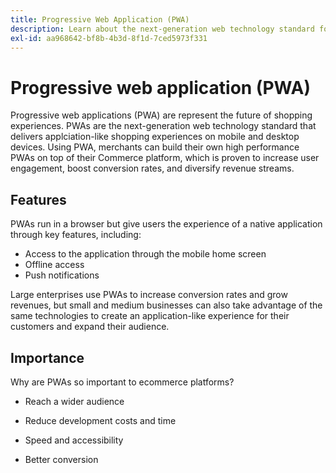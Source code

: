 ```yaml
---
title: Progressive Web Application (PWA)
description: Learn about the next-generation web technology standard for ecommerce sites.
exl-id: aa968642-bf8b-4b3d-8f1d-7ced5973f331
---
```

# Progressive web application (PWA)

Progressive web applications (PWA) are represent the future of shopping experiences. PWAs are the next-generation web technology standard that delivers applciation-like shopping experiences on mobile and desktop devices. Using PWA, merchants can build their own high performance PWAs on top of their Commerce platform, which is proven to increase user engagement, boost conversion rates, and diversify revenue streams.

## Features

PWAs run in a browser but give users the experience of a native application through key features, including:

- Access to the application through the mobile home screen
- Offline access
- Push notifications

Large enterprises use PWAs to increase conversion rates and grow revenues, but small and medium businesses can also take advantage of the same technologies to create an application-like experience for their customers and expand their audience.

## Importance

Why are PWAs so important to ecommerce platforms?

- Reach a wider audience

- Reduce development costs and time

- Speed and accessibility

- Better conversion
